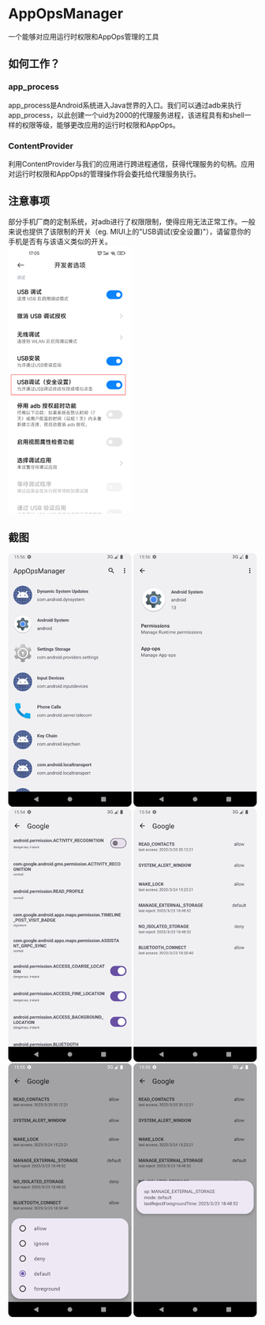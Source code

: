 # AppOpsManager
一个能够对应用运行时权限和AppOps管理的工具
## 如何工作？
### app_process
app_process是Android系统进入Java世界的入口。我们可以通过adb来执行app_process，以此创建一个uid为2000的代理服务进程，该进程具有和shell一样的权限等级，能够更改应用的运行时权限和AppOps。
### ContentProvider
利用ContentProvider与我们的应用进行跨进程通信，获得代理服务的句柄。应用对运行时权限和AppOps的管理操作将会委托给代理服务执行。
## 注意事项
部分手机厂商的定制系统，对adb进行了权限限制，使得应用无法正常工作。一般来说也提供了该限制的开关（eg. MIUI上的"USB调试(安全设置)"），请留意你的手机是否有与该语义类似的开关。</br>
<img src="preview/Screenshot_miui.png" width="250">
## 截图
<img src="preview/Screenshot_apps.png" width="250">
<img src="preview/Screenshot_app_setting.png" width="250">
<img src="preview/Screenshot_perms.png" width="250">
<img src="preview/Screenshot_appops.png" width="250">
<img src="preview/Screenshot_appops_1.png" width="250">
<img src="preview/Screenshot_appops_2.png" width="250">